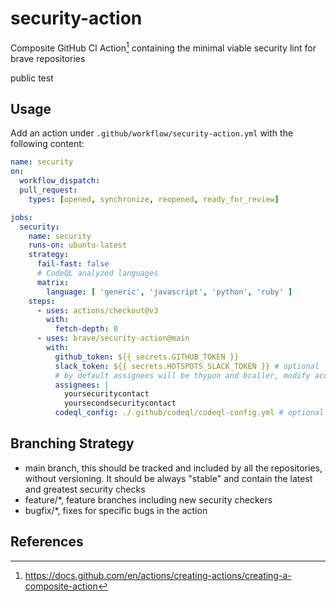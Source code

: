 # security-action

Composite GitHub CI Action[^1] containing the minimal viable security lint for brave repositories

public test

## Usage

Add an action under `.github/workflow/security-action.yml` with the following content:

```yml
name: security
on:
  workflow_dispatch:
  pull_request:
    types: [opened, synchronize, reopened, ready_for_review]

jobs:
  security:
    name: security
    runs-on: ubuntu-latest
    strategy:
      fail-fast: false
      # CodeQL analyzed languages
      matrix:
        language: [ 'generic', 'javascript', 'python', 'ruby' ]
    steps:
      - uses: actions/checkout@v3
        with:
          fetch-depth: 0
      - uses: brave/security-action@main
        with:
          github_token: ${{ secrets.GITHUB_TOKEN }}
          slack_token: ${{ secrets.HOTSPOTS_SLACK_TOKEN }} # optional
          # by default assignees will be thypon and bcaller, modify accordingly
          assignees: |
            yoursecuritycontact
            yoursecondsecuritycontact
          codeql_config: ./.github/codeql/codeql-config.yml # optional
```

## Branching Strategy

- main branch, this should be tracked and included by all the repositories, without versioning. It should be always "stable" and contain the latest and greatest security checks
- feature/*, feature branches including new security checkers
- bugfix/*, fixes for specific bugs in the action

## References

[^1]: https://docs.github.com/en/actions/creating-actions/creating-a-composite-action
